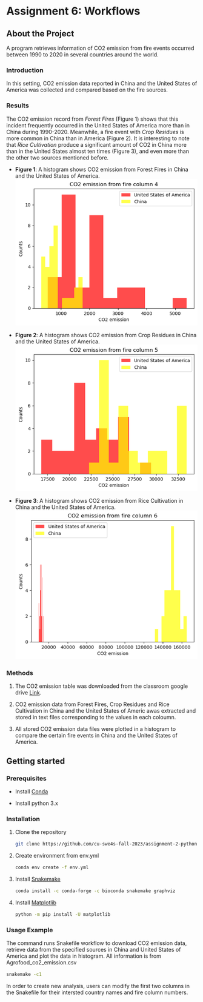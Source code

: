 # Assignment 6: Workflows

## About the Project

A program retrieves information of CO2 emission from fire events occurred between 1990 to 2020 in several countries around the world.

### Introduction

In this setting, CO2 emission data reported in China and the United States of America was collected and compared based on the fire sources.

### Results

The CO2 emission record from *Forest Fires* (Figure 1) shows that this incident frequently occurred in the United States of America more than in China during 1990-2020. Meanwhile, a fire event with *Crop Residues* is more common in China than in America (Figure 2). It is interesting to note that *Rice Cultivation* produce a significant amount of CO2 in China more than in the United States almost ten times (Figure 3), and even more than the other two sources mentioned before.

* **Figure 1**: A histogram shows CO2 emission from Forest Fires in China and the United States of America.
   ![Forest fires](hist_4.png)

* **Figure 2**: A histogram shows CO2 emission from Crop Residues in China and the United States of America.
   ![Crop Residues](hist_5.png)

* **Figure 3**: A histogram shows CO2 emission from Rice Cultivation in China and the United States of America.
   ![Rice Cultivation](hist_6.png)

### Methods

1. The CO2 emission table was downloaded from the classroom google drive [Link](https://drive.google.com/drive/u/3/folders/15dnNnOEjDZDvwzM-_tGGtWjTbNL669i7).

2. CO2 emission data from Forest Fires, Crop Residues and Rice Cultivation in China and the United States of Americ awas extracted and stored in text files corresponding to the values in each coloumn.

3. All stored CO2 emission data files were plotted in a histogram to compare the certain fire events in China and the United States of America.

## Getting started

### Prerequisites

* Install [Conda](https://conda.io/projects/conda/en/latest/user-guide/install/index.html)

* Install python 3.x

### Installation

1. Clone the repository
   ```sh
   git clone https://github.com/cu-swe4s-fall-2023/assignment-2-python-refresher-FahsaiNak.git
   ```

2. Create environment from env.yml
   ```sh
   conda env create -f env.yml
   ```

3. Install [Snakemake](https://snakemake.readthedocs.io/en/stable/)
   ```sh
   conda install -c conda-forge -c bioconda snakemake graphviz
   ```

4. Install [Matplotlib](https://pypi.org/project/matplotlib/)
   ```sh
   python -m pip install -U matplotlib
   ```

### Usage Example
The command runs Snakefile workflow to download CO2 emission data, retrieve data from the specified sources in China and United States of America and plot the data in histogram. All information is from Agrofood_co2_emission.csv
   ```sh
   snakemake -c1
   ```
In order to create new analysis, users can modify the first two columns in the Snakefile for their intersted country names and fire column numbers.

